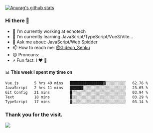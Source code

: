 [![Anurag's github stats](https://github-readme-stats.vercel.app/api?username=gideonsenku)](https://github.com/anuraghazra/github-readme-stats)
### Hi there 👋
- 🔭 I’m currently working at echotech
- 🌱 I’m currently learning JavaScript/TypeScript/Vue3/Vite...
- 💬 Ask me about: JavaScript/Web Spidder 
- 📫 How to reach me: [@Gideon_Senku](https://t.me/Gideon_Senku)
- 😄 Pronouns: ...
- ⚡ Fun fact: I ❤️ 🎵

📊 **This week I spent my time on**
<!--START_SECTION:waka-->

```txt
Vue.js       5 hrs 49 mins   ███████████████▓░░░░░░░░░   62.76 %
JavaScript   2 hrs 11 mins   ██████░░░░░░░░░░░░░░░░░░░   23.65 %
Git Config   21 mins         █░░░░░░░░░░░░░░░░░░░░░░░░   03.94 %
Text         18 mins         ▓░░░░░░░░░░░░░░░░░░░░░░░░   03.29 %
TypeScript   17 mins         ▓░░░░░░░░░░░░░░░░░░░░░░░░   03.14 %
```

<!--END_SECTION:waka-->


### Thank you for the visit.
![](http://profile-counter.glitch.me/gideonsenku/count.svg)
<!--
**GideonSenku/GideonSenku** is a ✨ _special_ ✨ repository because its `README.md` (this file) appears on your GitHub profile.

Here are some ideas to get you started:

- 🔭 I’m currently working on ...
- 🌱 I’m currently learning ...
- 👯 I’m looking to collaborate on ...
- 🤔 I’m looking for help with ...
- 💬 Ask me about ...
- 📫 How to reach me: ...
- 😄 Pronouns: ...
- ⚡ Fun fact: ...
-->
